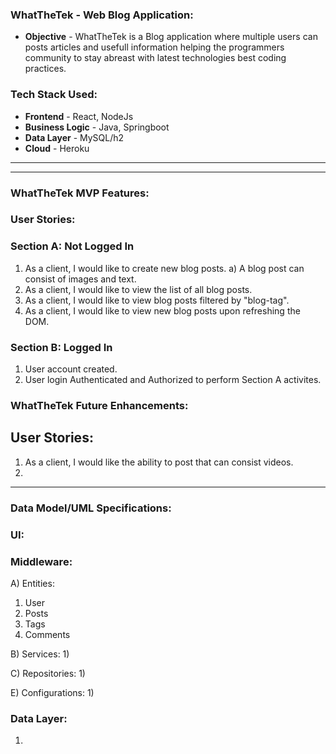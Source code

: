 ### WhatTheTek - Web Blog Application:
* **Objective** - WhatTheTek is a Blog application where multiple users can posts articles and usefull information helping the programmers community to stay abreast with latest technologies best coding practices.

### Tech Stack Used:
* **Frontend** - React, NodeJs
* **Business Logic** - Java, Springboot
* **Data Layer** - MySQL/h2
* **Cloud** - Heroku
<hr><hr>

### WhatTheTek MVP Features:
### User Stories:
### Section A: Not Logged In
1) As a client, I would like to create new blog posts.
   a) A blog post can consist of images and text.
2) As a client, I would like to view the list of all blog posts.
3) As a client, I would like to view blog posts filtered by "blog-tag".
4) As a client, I would like to view new blog posts upon refreshing the DOM.
### Section B: Logged In
1) User account created.
2) User login Authenticated and Authorized to perform Section A activites.

### WhatTheTek Future Enhancements:
## User Stories:
1) As a client, I would like the ability to post that can consist videos.
2) 

<hr>

### Data Model/UML Specifications:
### UI:

### Middleware:
A) Entities:
   1) User
   2) Posts
   3) Tags
   4) Comments
   
B) Services:
   1) 
   
C) Repositories:
   1) 

E) Configurations:
   1)
   
### Data Layer:  
   1) 

